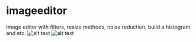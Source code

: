 # imageeditor
Image editor with filters, resize methods, noise reduction, build a histogram and etc.
![alt text](screenshot1.jpg "Выделение контуров на изображении")
![alt text](screenshot2.jpg "Построение гистограммы цветного изображения")
